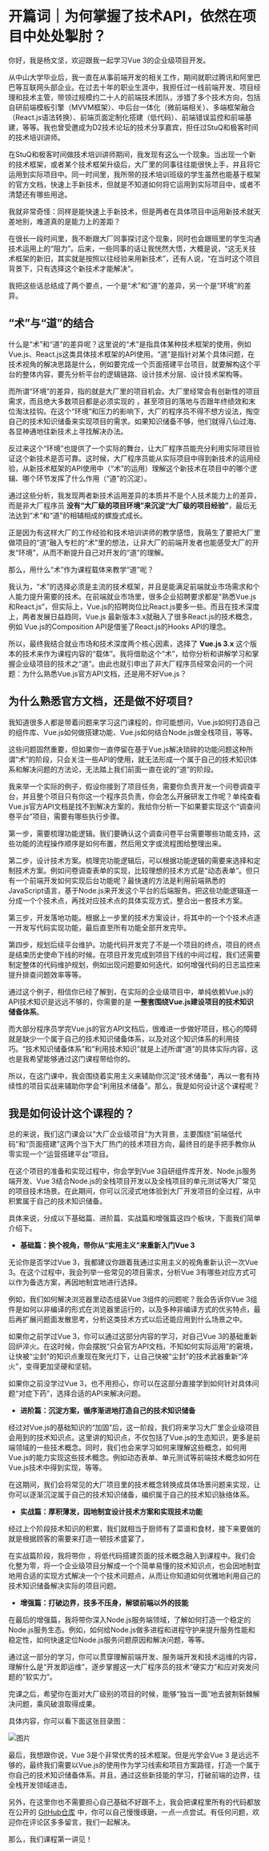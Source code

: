 # 开篇词｜为何掌握了技术API，依然在项目中处处掣肘？
你好，我是杨文坚，欢迎跟我一起学习Vue 3的企业级项目开发。

从中山大学毕业后，我一直在从事前端开发的相关工作，期间就职过腾讯和阿里巴巴等互联网头部企业。在过去十年的职业生涯中，我担任过一线前端开发、项目经理和技术主管，带领过规模约二十人的前端技术团队，涉猎了多个技术方向，包括自研前端模板引擎（MVVM框架）、中后台一体化（微前端相关）、多端框架融合（React.js语法转换）、前端页面定制化搭建（低代码）、前端错误监控和前端基建，等等。我也曾受邀成为D2技术论坛的技术分享嘉宾，担任过StuQ和极客时间的技术培训讲师。

在StuQ和极客时间做技术培训讲师期间，我发现有这么一个现象。当出现一个新的技术框架，或者某个技术框架升级后，大厂里的同事往往能很快上手，并且将它运用到实际项目中。同一时间里，我所带的技术培训班级的学生虽然也能基于框架的官方文档，快速上手新技术，但就是不知道如何将它运用到实际项目中，或者不清楚还有哪些用途。

我就非常奇怪：同样是能快速上手新技术，但是两者在具体项目中运用新技术就天差地别，难道真的是能力上的差距？

在很长一段时间里，我不断跟大厂同事探讨这个现象，同时也会跟班里的学生沟通技术运用上的“阻力”。后来，一些同事的话让我恍然大悟，大概是说，“这无关技术框架的新旧，其实就是按照以往经验来用新技术”，还有人说，“在当时这个项目背景下，只有选择这个新技术才能解决”。

我把这些话总结成了两个要点，一个是“术”和“道”的差异，另一个是“环境”的差异。

## “术”与“道”的结合

什么是“术”和“道”的差异呢？这里说的“术”是指具体某种技术框架的使用，例如Vue.js、React.js这类具体技术框架的API使用。“道”是指针对某个具体问题，在技术视角的解决思路是什么，例如要完成一个页面搭建平台项目，就要解构这个平台的整体内容，要先分析平台的逻辑链路、设计技术分层、设计技术架构等。

而所谓“环境”的差异，指的就是大厂里的项目机会。大厂里经常会有创新性的项目需求，而且绝大多数项目都是必须实现的 ，甚至项目的落地与否跟年终绩效和末位淘汰挂钩。在这个“环境”和压力的影响下，大厂的程序员不得不想方设法，掏空自己的技术知识储备来实现项目的需求。如果知识储备不够，他们就得八仙过海、各显神通地往新技术上寻找解决办法。

反过来这个“环境”也提供了一个实际的舞台，让大厂程序员能充分利用实际项目验证这个新技术是否可靠。这时候，大厂程序员能从实际项目中得到新技术的运用经验，从新技术框架的API使用中（“术”的运用）理解这个新技术在项目中的哪个逻辑、哪个环节发挥了什么作用（“道”的沉淀）。

通过这些分析，我发现两者新技术运用差异的本质并不是个人技术能力上的差异，而是非大厂程序员 **没有“大厂级的项目环境”来沉淀“大厂级的项目经验”**，最后无法达到“术”和“道”的相辅相成的螺旋式成长。

正是因为有这样大厂的工作经验和技术培训讲师的教学感悟，我萌生了要把大厂里做项目的“道”融入专栏的“术”里的想法，让非大厂的前端开发者也能感受大厂的开发“环境”，从而不断提升自己对开发的“道”的理解。

那么，用什么“术”作为课程载体来教学“道”呢？

我认为，“术”的选择必须是主流的技术框架，并且是能满足前端就业市场需求和个人能力提升需要的技术。在前端就业市场里，很多企业招聘要求都是“熟悉Vue.js和React.js”，但实际上，Vue.js的招聘岗位比React.js要多一些。而且在技术深度上，两者发展日益趋同，Vue.js 最新版本3.x就融入了很多React.js的技术概念，例如 Vue.js的Composition API是借鉴了React.js的Hooks API的理念。

所以，最终我结合就业市场和技术深度两个核心因素，选择了 **Vue.js 3.x** 这个版本的技术来作为课程内容的“载体”。我将借助这个“术”，给你分析和讲解学习和掌握企业级项目的技术之“道”。由此也就引申出了非大厂程序员经常会问的一个问题：为什么熟悉Vue.js官方API文档，还是用不好Vue.js？

## 为什么熟悉官方文档，还是做不好项目?

我知道很多人都是带着问题来学习这门课程的，你可能想问，Vue.js如何打造自己的组件库、Vue.js如何做搭建功能、Vue.js如何结合Node.js做全栈项目，等等。

这些问题固然重要，但如果你一直停留在基于Vue.js解决琐碎的功能问题这种所谓“术”的阶段，只会关注一些API的使用，就无法形成一个属于自己的技术知识体系和解决问题的方法论，无法踏上我们前面一直在说的“道”的阶段。

我来举一个实际的例子，假设你接到了项目任务，需要你负责开发一个问卷调查平台，并且整个项目只有你这一个程序员负责，你会怎么开展研发工作呢？单纯查看Vue.js官方API文档是找不到解决方案的，我给你分析一下如果要实现这个“调查问卷平台”项目，需要有哪些执行步骤。

第一步，需要梳理功能逻辑。我们要确认这个调查问卷平台需要哪些功能支持，这些功能的流程操作顺序是如何布置，然后用文字或流程图给整理出来。

第二步，设计技术方案。梳理完功能逻辑后，可以根据功能逻辑的需要来选择和定制技术方案。例如问卷调查表单的实现，比较理想的技术方式是“动态表单”。但只有一个前端开发如何实现后台功能呢？最快速的方法是利用前端熟悉的JavaScript语言，基于Node.js来开发这个平台的后端服务。把这些功能逻辑逐一分成一个个技术点，再找对应技术点的具体实现方式，整合出一套技术方案。

第三步，开发落地功能。根据上一步里的技术方案设计，将其中的一个个技术点逐一开发写代码实现功能，最后直至所有功能全部开发完毕。

第四步，规划后续平台维护。功能代码开发完了不是一个项目的终点，项目的终点是结束历史使命下线的时候。在项目开发完成到项目下线的中间过程，我们还需要制定整体的代码维护规划，例如出现问题要如何迭代，如何增强代码的日志监控来提升排查问题效率等等。

通过这个例子，相信你已经了解到，在实际的企业级项目中，单纯依赖Vue.js的API技术知识是远远不够的，你需要的是 **一整套围绕Vue.js建设项目的技术知识储备体系**。

而大部分程序员学完Vue.js的官方API文档后，很难进一步做好项目，核心的障碍就是缺少一个属于自己的技术知识储备体系，以及对这个知识体系的利用技巧。“技术知识储备体系”和“利用技术知识”就是上述所谓“道”的具体实际内容，这也是我希望能够通过这门课程带给你的。

所以，在这门课中，我会围绕着实用主义来辅助你沉淀“技术储备”，再以一套有持续性的项目实战来辅助你学会“利用技术储备”。那么，我是如何设计这个课程呢？

## 我是如何设计这个课程的？

总的来说，我们这门课会以“大厂企业级项目”为大背景，主要围绕“前端低代码”和“页面搭建”这两个当下大厂热门的技术项目方向，最终目的是手把手教你从零实现一个“运营搭建平台”项目。

在这个项目的准备和实现过程中，你会学到Vue 3自研组件库开发、Node.js服务端开发、Vue 3结合Node.js的全栈项目开发以及全栈项目的单元测试等大厂常见的项目技术场景。在此期间，你可以沉浸式地体验到大厂开发项目的全过程，从中积累属于自己的技术知识储备。

具体来说，分成以下基础篇、进阶篇、实战篇和增强篇这四个板块，下面我们简单介绍下。

- **基础篇：换个视角，带你从“实用主义”来重新入门Vue 3**

无论你是否学过Vue 3，我都建议你跟着我通过实用主义的视角重新认识一次Vue 3。在这个过程中，我会列举一些常见的项目需求，分析Vue 3有哪些对应方式可以作为备选方案，再因地制宜地进行选择。

例如，我们如何解决浏览器里动态组装Vue 3组件的问题呢？我会告诉你Vue 3组件是如何以非编译的形式在浏览器里运行的，以及多种非编译方式的优劣特点，最后再扩展问题面发散思考，分析这类技术方式以后还能应用到什么场景之中。

如果你之前学过Vue 3，你可以通过这部分内容的学习，对自己Vue 3的基础重新回炉淬火。在这时候，你会摆脱“只会官方API文档，不知如何实际运用”的窘境，让快被“尘封”的知识点重现在聚光灯下，让自己快被“尘封”的技术武器重新“淬火”，变得更加坚硬和坚韧。

如果你之前没学过Vue 3，也不用担心，你可以在这部分直接学到如何针对具体问题“对症下药”，选择合适的API来解决问题。

- **进阶篇：沉淀方案，循序渐进地打造自己的技术知识储备**

经过对Vue.js的基础知识的“加固”后，这一阶段，我们将来学习大厂里企业级项目会用到的技术知识点。这里讲的知识点，不仅包括了Vue.js的生态知识，更多是前端领域的一些技术概念。同时，我们也会来学习如何来理解这些概念，如何用Vue.js的能力实现这些技术概念。例如动态表单、单元测试等前端技术概念如何在Vue.js技术中得到实现，等等。

在这期间，我们会将常见的大厂项目里的技术概念转换成具体场景问题来实现，让你可以逐渐沉淀属于自己的技术知识储备，编织属于自己的技术知识脉络体系。

- **实战篇：厚积薄发，因地制宜设计技术方案和实现技术功能**

经过上个阶段技术知识的积累，我们就相当于厨师有了菜谱和食材，接下来要做的就是根据顾客的需要来打造一顿技术盛宴了。

在实战篇阶段，我将带你 ，将低代码搭建页面的技术概念融入到课程中。我们会化整为零，将一个企业级项目分解成一个个简单易懂的技术知识点，也会因地制宜地用合适的实现方式解决一个个技术问题点，从而让你知道如何优雅地利用自己的技术知识储备解决实际的项目问题。

- **增强篇：打破边界，技多不压身，解锁前端以外的技能**

在最后的增强篇，我将带你深入Node.js服务端领域，了解如何打造一个稳定的Node.js服务生态。例如，如何给Node.js做多进程和进程守护来提升服务性能和稳定性，如何快速定位Node.js服务问题原因和解决问题，等等。

通过这一部分的学习，你可以贯穿理解前端开发、服务端开发和技术运维的内容，理解什么是“开发即运维”，逐步掌握这一大厂程序员的技术“硬实力”和应对突发问题的“软实力”。

完课之后，希望你在面对大厂级别的项目的时候，能够“独当一面”地去披荆斩棘解决问题，乘风破浪取得成果。

具体内容，你可以看下面这张目录图：

![图片](images/605398/426296bc5541479cdef5b9c7d6f216cb.jpg)

最后，我想跟你说，Vue 3是个非常优秀的技术框架。但是光学会Vue 3 是远远不够的，最终我们需要以Vue.js的使用作为学习线索和项目方案路径，打造一个属于你自己的技术知识储备体系。并且，通过这些新技能的学习，打破前端的边界，往全栈开发领域进击。

另外，在这里你也不需要担心自己基础不好跟不上，我会把课程里所有的代码都放在公开的 [GitHub仓库](https://github.com/FE-star/vue3-course/tree/main/chapter) 中，你可以自己慢慢琢磨，一点一点尝试。有任何问题，欢迎你在评论区多多留言，我们一起解决。

那么，我们课程第一讲见！